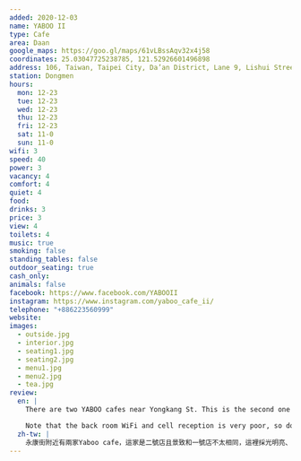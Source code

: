 ```yaml
---
added: 2020-12-03
name: YABOO II
type: Cafe
area: Daan
google_maps: https://goo.gl/maps/61vLBssAqv32x4j58
coordinates: 25.03047725238785, 121.52926601496898
address: 106, Taiwan, Taipei City, Da’an District, Lane 9, Lishui Street, 10-1號一樓
station: Dongmen
hours:
  mon: 12-23
  tue: 12-23
  wed: 12-23
  thu: 12-23
  fri: 12-23
  sat: 11-0
  sun: 11-0
wifi: 3
speed: 40
power: 3
vacancy: 4
comfort: 4
quiet: 4
food: 
drinks: 3
price: 3
view: 4
toilets: 4
music: true
smoking: false
standing_tables: false
outdoor_seating: true
cash_only: 
animals: false
facebook: https://www.facebook.com/YABOOII
instagram: https://www.instagram.com/yaboo_cafe_ii/
telephone: "+886223560999"
website: 
images:
  - outside.jpg
  - interior.jpg
  - seating1.jpg
  - seating2.jpg
  - menu1.jpg
  - menu2.jpg
  - tea.jpg
review:
  en: |
    There are two YABOO cafes near Yongkang St. This is the second one and the vibe is quite different from the first. The interior is brighter and more relaxing, good for study or work. It was very quiet on a weekday afternoon, with only a couple of people in the cafe. Comfortable chairs, decent WiFi, and some power outlets.

    Note that the back room WiFi and cell reception is very poor, so don't sit there if you need internet.
  zh-tw: |
    永康街附近有兩家Yaboo cafe，這家是二號店且景致和一號店不太相同，這裡採光明亮、氣氛輕鬆，平日午後很安靜，很適合讀書工作。有舒適的椅子、良好的WiFi和插座。
---
```

